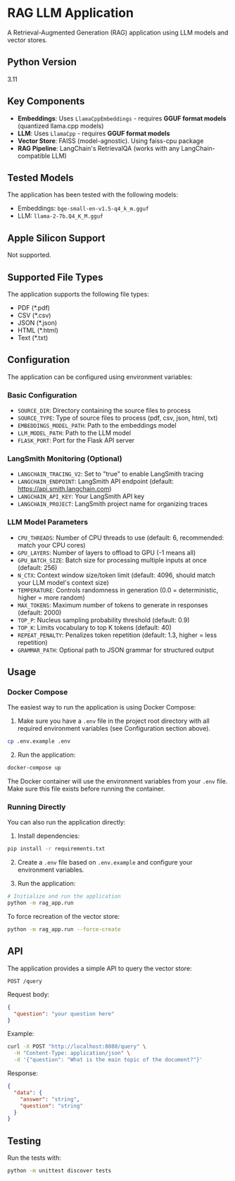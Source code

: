 # RAG LLM Application

A Retrieval-Augmented Generation (RAG) application using LLM models and vector stores.

## Python Version

3.11

## Key Components

- **Embeddings**: Uses `LlamaCppEmbeddings` - requires **GGUF format models** (quantized llama.cpp models)
- **LLM**: Uses `LlamaCpp` - requires **GGUF format models**
- **Vector Store**: FAISS (model-agnostic). Using faiss-cpu package
- **RAG Pipeline**: LangChain's RetrievalQA (works with any LangChain-compatible LLM)

## Tested Models

The application has been tested with the following models:
- Embeddings: `bge-small-en-v1.5-q4_k_m.gguf`
- LLM: `llama-2-7b.Q4_K_M.gguf`

## Apple Silicon Support

Not supported.

## Supported File Types

The application supports the following file types:

- PDF (*.pdf)
- CSV (*.csv)
- JSON (*.json)
- HTML (*.html)
- Text (*.txt)

## Configuration

The application can be configured using environment variables:

### Basic Configuration
- `SOURCE_DIR`: Directory containing the source files to process
- `SOURCE_TYPE`: Type of source files to process (pdf, csv, json, html, txt)
- `EMBEDDINGS_MODEL_PATH`: Path to the embeddings model
- `LLM_MODEL_PATH`: Path to the LLM model
- `FLASK_PORT`: Port for the Flask API server

### LangSmith Monitoring (Optional)
- `LANGCHAIN_TRACING_V2`: Set to "true" to enable LangSmith tracing
- `LANGCHAIN_ENDPOINT`: LangSmith API endpoint (default: https://api.smith.langchain.com)
- `LANGCHAIN_API_KEY`: Your LangSmith API key
- `LANGCHAIN_PROJECT`: LangSmith project name for organizing traces

### LLM Model Parameters
- `CPU_THREADS`: Number of CPU threads to use (default: 6, recommended: match your CPU cores)
- `GPU_LAYERS`: Number of layers to offload to GPU (-1 means all)
- `GPU_BATCH_SIZE`: Batch size for processing multiple inputs at once (default: 256)
- `N_CTX`: Context window size/token limit (default: 4096, should match your LLM model's context size)
- `TEMPERATURE`: Controls randomness in generation (0.0 = deterministic, higher = more random)
- `MAX_TOKENS`: Maximum number of tokens to generate in responses (default: 2000)
- `TOP_P`: Nucleus sampling probability threshold (default: 0.9)
- `TOP_K`: Limits vocabulary to top K tokens (default: 40)
- `REPEAT_PENALTY`: Penalizes token repetition (default: 1.3, higher = less repetition)
- `GRAMMAR_PATH`: Optional path to JSON grammar for structured output

## Usage

### Docker Compose

The easiest way to run the application is using Docker Compose:

1. Make sure you have a `.env` file in the project root directory with all required environment variables (see Configuration section above).
```bash
cp .env.example .env
```

2. Run the application:
```bash
docker-compose up
```

The Docker container will use the environment variables from your `.env` file. Make sure this file exists before running the container.

### Running Directly

You can also run the application directly:

1. Install dependencies:
```bash
pip install -r requirements.txt
```

2. Create a `.env` file based on `.env.example` and configure your environment variables.

3. Run the application:
```bash
# Initialize and run the application
python -m rag_app.run
```

To force recreation of the vector store:
```bash
python -m rag_app.run --force-create
```

## API

The application provides a simple API to query the vector store:

```
POST /query
```

Request body:
```json
{
  "question": "your question here"
}
```

Example:
```bash
curl -X POST "http://localhost:8080/query" \
  -H "Content-Type: application/json" \
  -d '{"question": "What is the main topic of the document?"}'
```

Response:
```json
{
  "data": {
    "answer": "string",
    "question": "string"
  }
}
```

## Testing

Run the tests with:

```bash
python -m unittest discover tests
```